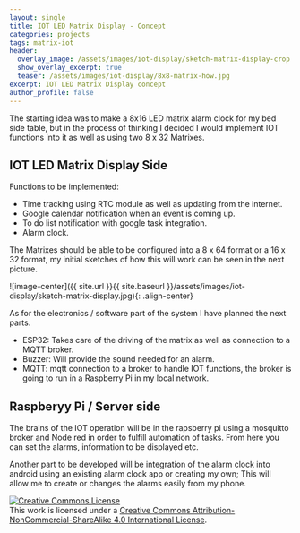 ```yaml
---
layout: single
title: IOT LED Matrix Display - Concept
categories: projects
tags: matrix-iot
header:
  overlay_image: /assets/images/iot-display/sketch-matrix-display-crop.jpg
  show_overlay_excerpt: true
  teaser: /assets/images/iot-display/8x8-matrix-how.jpg
excerpt: IOT LED Matrix Display concept
author_profile: false
---
```


The starting idea was to make a 8x16 LED matrix alarm clock for my bed side table, but in the process of thinking I decided I would implement IOT functions into it as well as using two 8 x 32 Matrixes.

IOT LED Matrix Display Side
-----

Functions to be implemented:

- Time tracking using RTC module as well as updating from the internet.
- Google calendar notification when an event is coming up.
- To do list notification with google task integration.
- Alarm clock.

The Matrixes should be able to be configured into a 8 x 64 format or a 16 x 32 format, my initial sketches of how this will work can be seen in the next picture.

 ![image-center]({{ site.url }}{{ site.baseurl }}/assets/images/iot-display/sketch-matrix-display.jpg){: .align-center}

 As for the electronics / software part of the system I have planned the next parts.

- ESP32: Takes care of the driving of the matrix as well as connection to a MQTT broker.
- Buzzer: Will provide the sound needed for an alarm.
- MQTT: mqtt connection to a broker to handle IOT functions, the broker is going to run in a Raspberry Pi in my local network.

Raspberyy Pi / Server side
----------

The brains of the IOT operation will be in the rapsberry pi using a mosquitto broker and Node red in order to fulfill automation of tasks. From here you can set the alarms, information to be displayed etc.

Another part to be developed will be integration of the alarm clock into android using an existing alarm clock app or creating my own; This will allow me to create or changes the alarms easily from my phone.


<a rel="license" href="http://creativecommons.org/licenses/by-nc-sa/4.0/"><img alt="Creative Commons License" style="border-width:0" src="https://i.creativecommons.org/l/by-nc-sa/4.0/88x31.png" /></a><br />This work is licensed under a <a rel="license" href="http://creativecommons.org/licenses/by-nc-sa/4.0/">Creative Commons Attribution-NonCommercial-ShareAlike 4.0 International License</a>.